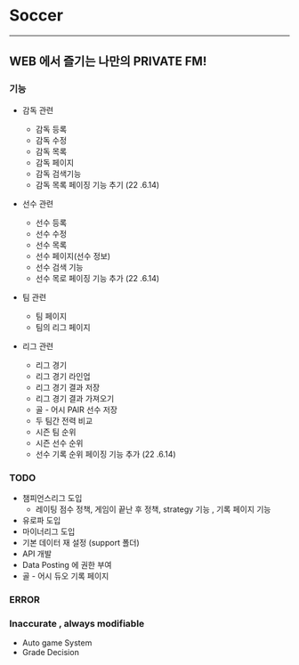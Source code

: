 # **Soccer**

--- 
## WEB 에서 즐기는 나만의 PRIVATE FM!


### 기능 
- 감독 관련 
  - 감독 등록
  - 감독 수정
  - 감독 목록
  - 감독 페이지
  - 감독 검색기능
  - 감독 목록 페이징 기능 추기 (22 .6.14) 
 
  
- 선수 관련
  - 선수 등록
  - 선수 수정
  - 선수 목록 
  - 선수 페이지(선수 정보) 
  - 선수 검색 기능
  - 선수 목로 페이징 기능 추가 (22 .6.14) 

- 팀 관련
  - 팀 페이지
  - 팀의 리그 페이지

- 리그 관련
  - 리그 경기
  - 리그 경기 라인업
  - 리그 경기 결과 저장
  - 리그 경기 결과 가져오기
  - 골 - 어시 PAIR 선수 저장
  - 두 팀간 전력 비교
  - 시즌 팀 순위
  - 시즌 선수 순위
  - 선수 기록 순위 페이징 기능 추가 (22 .6.14) 



### TODO  
- 챔피언스리그 도입
  - 레이팅 점수 정책,  게임이 끝난 후 정책,  strategy 기능 , 기록 페이지 기능 
- 유로파 도입
- 마이너리그 도입
- 기본 데이터 재 설정 (support 폴더)
- API 개발
- Data Posting 에 권한 부여
- 골 - 어시 듀오 기록 페이지

### ERROR 


### Inaccurate , always modifiable
- Auto game System
- Grade Decision

